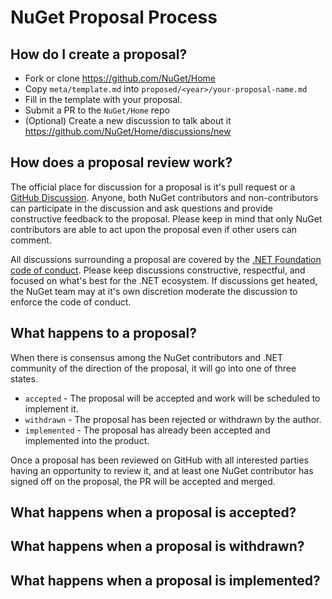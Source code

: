 # NuGet Proposal Process

## How do I create a proposal?

- Fork or clone https://github.com/NuGet/Home
- Copy `meta/template.md` into `proposed/<year>/your-proposal-name.md`
- Fill in the template with your proposal.
- Submit a PR to the `NuGet/Home` repo
- (Optional) Create a new discussion to talk about it https://github.com/NuGet/Home/discussions/new

## How does a proposal review work?

The official place for discussion for a proposal is it's pull request or a [GitHub Discussion](https://github.com/NuGet/Home/discussions). Anyone, both NuGet contributors and non-contributors can participate in the discussion and ask questions and provide constructive feedback to the proposal. Please keep in mind that only NuGet contributors are able to act upon the proposal even if other users can comment.

All discussions surrounding a proposal are covered by the [.NET Foundation code of conduct](https://dotnetfoundation.org/code-of-conduct). Please keep discussions constructive, respectful, and focused on what's best for the .NET ecosystem. If discussions get heated, the NuGet team may at it's own discretion moderate the discussion to enforce the code of conduct.

## What happens to a proposal?

When there is consensus among the NuGet contributors and .NET community of the direction of the proposal, it will go into one of three states.

- `accepted` - The proposal will be accepted and work will be scheduled to implement it.
- `withdrawn` - The proposal has been rejected or withdrawn by the author.
- `implemented` - The proposal has already been accepted and implemented into the product.

Once a proposal has been reviewed on GitHub with all interested parties having an opportunity to review it, and at least one NuGet contributor has signed off on the proposal, the PR will be accepted and merged.

## What happens when a proposal is accepted?

## What happens when a proposal is withdrawn?

## What happens when a proposal is implemented?